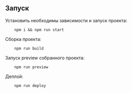 ## Запуск

Установить необходимы зависимости и запуск проекта:

```shell
    npm i && npm run start
```

Сборка проекта:

```shell
    npm run build
```

Запуск preview собранного проекта:

```shell
    npm run preview
```

Деплой:

```shell
    npm run deploy
```
